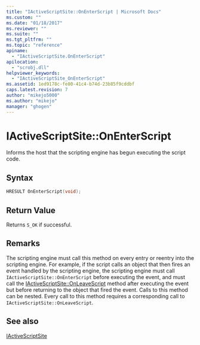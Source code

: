 ```yaml
---
title: "IActiveScriptSite::OnEnterScript | Microsoft Docs"
ms.custom: ""
ms.date: "01/18/2017"
ms.reviewer: ""
ms.suite: ""
ms.tgt_pltfrm: ""
ms.topic: "reference"
apiname: 
  - "IActiveScriptSite.OnEnterScript"
apilocation: 
  - "scrobj.dll"
helpviewer_keywords: 
  - "IActiveScriptSite_OnEnterScript"
ms.assetid: 1ed9178c-fe80-41c4-b74d-23b85f9cddbf
caps.latest.revision: 7
author: "mikejo5000"
ms.author: "mikejo"
manager: "ghogen"
---
```

# IActiveScriptSite::OnEnterScript
Informs the host that the scripting engine has begun executing the script code.  
  
## Syntax  
  
```cpp
HRESULT OnEnterScript(void);  
```  
  
## Return Value  
 Returns `S_OK` if successful.  
  
## Remarks  
 The scripting engine must call this method on every entry or reentry into the scripting engine. For example, if the script calls an object that then fires an event handled by the scripting engine, the scripting engine must call `IActiveScriptSite::OnEnterScript` before executing the event, and must call the [IActiveScriptSite::OnLeaveScript](../../winscript/reference/iactivescriptsite-onleavescript.md) method after executing the event but before returning to the object that fired the event. Calls to this method can be nested. Every call to this method requires a corresponding call to `IActiveScriptSite::OnLeaveScript`.  
  
## See also  
 [IActiveScriptSite](../../winscript/reference/iactivescriptsite.md)